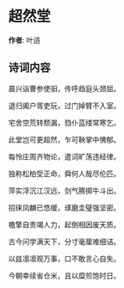 # 超然堂

**作者**: 叶适

## 诗词内容

晨兴诣曹参使驲，传呼趋庭头颈屈。

退归阖户胥吏玩，过门掉臂不入室。

宅舍空荒转颓漏，驺仆蓝缕常寒乞。

此堂岂可更超然，乍可鞅掌中怫郁。

每怜庄周齐物论，遣词旷荡违经律。

独称松柏受正命，舜何人哉尽伦匹。

萍实浮沉江汉远，剑气腾掷牛斗出。

招徕凤麟已悠缓，琢磨圭璧强坚密。

檐擎自贵竭人力，起倒相因废天质。

古今问学满天下，分寸毫厘难细诘。

以兹凛凛观万事，口不敢言心自失。

今朝幸续省仓米，且以糜煎饱时日。


